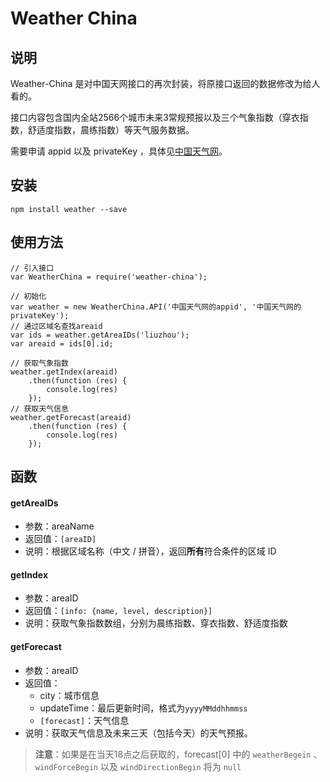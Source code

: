 # Weather China

## 说明

Weather-China 是对中国天网接口的再次封装，将原接口返回的数据修改为给人看的。

接口内容包含国内全站2566个城市未来3常规预报以及三个气象指数（穿衣指数，舒适度指数，晨练指数）等天气服务数据。

需要申请 appid 以及 privateKey ，具体见[中国天气网](http://openweather.weather.com.cn/Home/Package/show/paid/80.html)。

## 安装

```npm install weather --save```

## 使用方法

```
// 引入接口
var WeatherChina = require('weather-china');

// 初始化
var weather = new WeatherChina.API('中国天气网的appid', '中国天气网的privateKey');
// 通过区域名查找areaid
var ids = weather.getAreaIDs('liuzhou');
var areaid = ids[0].id;

// 获取气象指数
weather.getIndex(areaid)
    .then(function (res) {
        console.log(res)
    });
// 获取天气信息
weather.getForecast(areaid)
    .then(function (res) {
        console.log(res)
    });
```

## 函数

#### getAreaIDs
* 参数：areaName
* 返回值：`[areaID]`
* 说明：根据区域名称（中文 / 拼音），返回**所有**符合条件的区域 ID

#### getIndex
* 参数：areaID
* 返回值：`[info: {name, level, description}]`
* 说明：获取气象指数数组，分别为晨练指数、穿衣指数、舒适度指数

#### getForecast
* 参数：areaID
* 返回值：
    * city：城市信息
    * updateTime：最后更新时间，格式为`yyyyMMddhhmmss`
    * `[forecast]`：天气信息
* 说明：获取天气信息及未来三天（包括今天）的天气预报。
> **注意**：如果是在当天18点之后获取的，forecast[0] 中的 `weatherBegein` 、
 `windForceBegin` 以及 `windDirectionBegin` 将为 `null`
